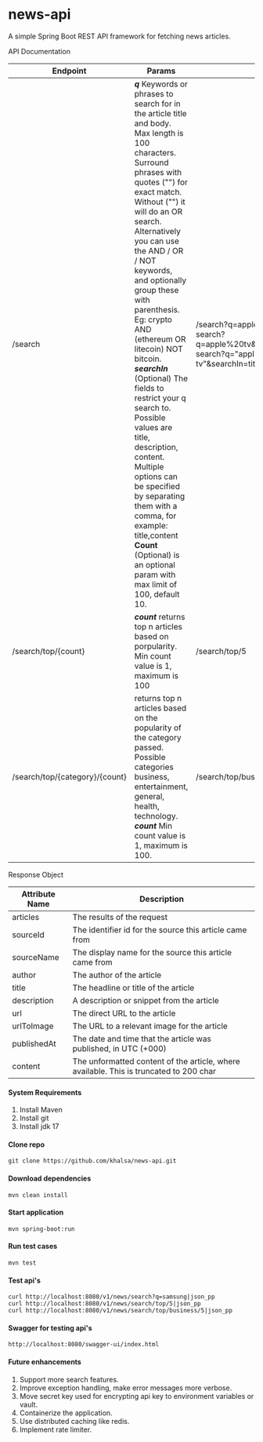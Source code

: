 # news-api

A simple Spring Boot REST API framework for fetching news articles. 

API Documentation

| Endpoint                       | Params                                                                                                                                                                                                                                                                                                                                                                                                                                                                                                                                                                                                                                                 | Example                                                                                                                     |
|--------------------------------|--------------------------------------------------------------------------------------------------------------------------------------------------------------------------------------------------------------------------------------------------------------------------------------------------------------------------------------------------------------------------------------------------------------------------------------------------------------------------------------------------------------------------------------------------------------------------------------------------------------------------------------------------------|-----------------------------------------------------------------------------------------------------------------------------|
| /search                        | **_q_** Keywords or phrases to search for in the article title and body. Max length is 100 characters. Surround phrases with quotes ("") for exact match. Without ("") it will do an OR search. Alternatively you can use the AND / OR / NOT keywords, and optionally group these with parenthesis. Eg: crypto AND (ethereum OR litecoin) NOT bitcoin. **_searchIn_** (Optional) The fields to restrict your q search to. Possible values are title, description, content. Multiple options can be specified by separating them with a comma, for example: title,content  **Count** (Optional) is an optional param with max limit of 100, default 10. | /search?q=apple%20tv&count=10,   search?q=apple%20tv&searchIn=title&count=10,   search?q="apple tv"&searchIn=title&count=10 |
| /search/top/{count}            | **_count_** returns top n articles based on porpularity. Min count value is 1, maximum is 100                                                                                                                                                                                                                                                                                                                                                                                                                                                                                                                                                          | /search/top/5                                                                                                               |
| /search/top/{category}/{count} | returns top n articles based on the popularity of the category passed. Possible categories business, entertainment, general, health, technology. **_count_** Min count value is 1, maximum is 100.                                                                                                                                                                                                                                                                                                                                                                                                                                                     | /search/top/business/5                                                                                                      |

Response Object

| Attribute Name | Description                                                                          |
|----------------|--------------------------------------------------------------------------------------|
| articles       | The results of the request                                                           |
| sourceId       | The identifier id for the source this article came from                              |
| sourceName     | The display name for the source this article came from                               |
| author         | The author of the article                                                            |
| title          | The headline or title of the article                                                 |
| description    | A description or snippet from the article                                            |
| url            | The direct URL to the article                                                        |
| urlToImage     | The URL to a relevant image for the article                                          |
| publishedAt    | The date and time that the article was published, in UTC (+000)                      |
| content        | The unformatted content of the article, where available. This is truncated to 200 char |

#### System Requirements

1) Install Maven
2) Install git
3) Install jdk 17

#### Clone repo
````
git clone https://github.com/khalsa/news-api.git
````
#### Download dependencies
````
mvn clean install
````
#### Start application
````
mvn spring-boot:run
````
#### Run test cases
````
mvn test
````
#### Test api's
````
curl http://localhost:8080/v1/news/search?q=samsung|json_pp
curl http://localhost:8080/v1/news/search/top/5|json_pp
curl http://localhost:8080/v1/news/search/top/business/5|json_pp
````
#### Swagger for testing api's
````
http://localhost:8080/swagger-ui/index.html
````

#### Future enhancements
1) Support more search features.
2) Improve exception handling, make error messages more verbose.
3) Move secret key used for encrypting api key to environment variables or vault.
4) Containerize the application.
5) Use distributed caching like redis.
6) Implement rate limiter.

